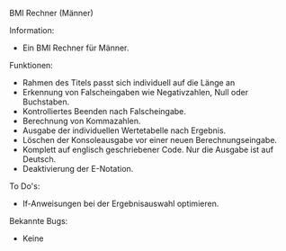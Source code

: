 BMI Rechner (Männer)

Information:
- Ein BMI Rechner für Männer.


Funktionen:
- Rahmen des Titels passt sich individuell auf die Länge an
- Erkennung von Falscheingaben wie Negativzahlen, Null oder Buchstaben.
- Kontrolliertes Beenden nach Falscheingabe.
- Berechnung von Kommazahlen.
- Ausgabe der individuellen Wertetabelle nach Ergebnis.
- Löschen der Konsoleausgabe vor einer neuen Berechnungseingabe.
- Komplett auf englisch geschriebener Code. Nur die Ausgabe ist auf Deutsch.
- Deaktivierung der E-Notation.


To Do's:
- If-Anweisungen bei der Ergebnisauswahl optimieren.


Bekannte Bugs:
- Keine
